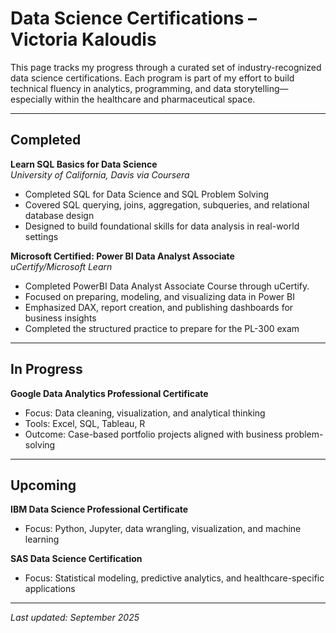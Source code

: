 # Data Science Certifications – Victoria Kaloudis

This page tracks my progress through a curated set of industry-recognized data science certifications. Each program is part of my effort to build technical fluency in analytics, programming, and data storytelling—especially within the healthcare and pharmaceutical space.

---

## Completed

**Learn SQL Basics for Data Science**  
*University of California, Davis via Coursera*  
- Completed SQL for Data Science and SQL Problem Solving   
- Covered SQL querying, joins, aggregation, subqueries, and relational database design  
- Designed to build foundational skills for data analysis in real-world settings


**Microsoft Certified: Power BI Data Analyst Associate**  
*uCertify/Microsoft Learn*
- Completed PowerBI Data Analyst Associate Course through uCertify.
- Focused on preparing, modeling, and visualizing data in Power BI
- Emphasized DAX, report creation, and publishing dashboards for business insights
- Completed the structured practice to prepare for the PL-300 exam


---

## In Progress

**Google Data Analytics Professional Certificate**  
- Focus: Data cleaning, visualization, and analytical thinking  
- Tools: Excel, SQL, Tableau, R  
- Outcome: Case-based portfolio projects aligned with business problem-solving

---

## Upcoming

**IBM Data Science Professional Certificate**  
- Focus: Python, Jupyter, data wrangling, visualization, and machine learning

**SAS Data Science Certification**  
- Focus: Statistical modeling, predictive analytics, and healthcare-specific applications

---

*Last updated: September 2025*
